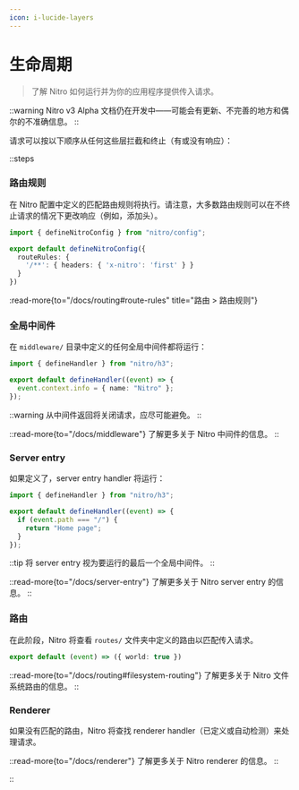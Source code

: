```yaml
---
icon: i-lucide-layers
---
```


# 生命周期

> 了解 Nitro 如何运行并为你的应用程序提供传入请求。

::warning
Nitro v3 Alpha 文档仍在开发中——可能会有更新、不完善的地方和偶尔的不准确信息。
::

请求可以按以下顺序从任何这些层拦截和终止（有或没有响应）：

::steps
<!-- ### Server hook: `request`

此 server hook 是为传入请求调用的第一段代码，你可以在服务器插件中定义它：

```ts [plugins/request-hoook.ts]
export default (nitroApp) => {
  nitroApp.hooks.hook('request', ({ req }) => {
    console.log(`Incoming request on ${req.url}`)
  })
}
```

::note
此 hook 不能更改或终止传入请求，你可以使用它来记录传入请求或用于分析目的。
:: -->

### 路由规则

在 Nitro 配置中定义的匹配路由规则将执行。请注意，大多数路由规则可以在不终止请求的情况下更改响应（例如，添加头）。

```ts [nitro.config.ts]
import { defineNitroConfig } from "nitro/config";

export default defineNitroConfig({
  routeRules: {
    '/**': { headers: { 'x-nitro': 'first' } }
  }
})
```

:read-more{to="/docs/routing#route-rules" title="路由 > 路由规则"}

### 全局中间件

在 `middleware/` 目录中定义的任何全局中间件都将运行：

```ts [middleware/info.ts]
import { defineHandler } from "nitro/h3";

export default defineHandler((event) => {
  event.context.info = { name: "Nitro" };
});
```

::warning
从中间件返回将关闭请求，应尽可能避免。
::

::read-more{to="/docs/middleware"}
了解更多关于 Nitro 中间件的信息。
::

### Server entry

如果定义了，server entry handler 将运行：

```ts [server.ts]
import { defineHandler } from "nitro/h3";

export default defineHandler((event) => {
  if (event.path === "/") {
    return "Home page";
  }
});
```

::tip
将 server entry 视为要运行的最后一个全局中间件。
::

::read-more{to="/docs/server-entry"}
了解更多关于 Nitro server entry 的信息。
::

### 路由

在此阶段，Nitro 将查看 `routes/` 文件夹中定义的路由以匹配传入请求。

```ts [routes/api/hello.ts]
export default (event) => ({ world: true })
```

::read-more{to="/docs/routing#filesystem-routing"}
了解更多关于 Nitro 文件系统路由的信息。
::

### Renderer

如果没有匹配的路由，Nitro 将查找 renderer handler（已定义或自动检测）来处理请求。

::read-more{to="/docs/renderer"}
了解更多关于 Nitro renderer 的信息。
::

::